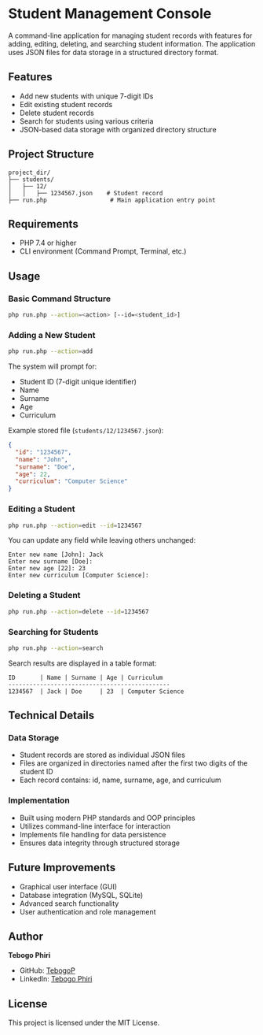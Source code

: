 # Student Management Console

A command-line application for managing student records with features for adding, editing, deleting, and searching student information. The application uses JSON files for data storage in a structured directory format.

## Features

- Add new students with unique 7-digit IDs
- Edit existing student records
- Delete student records
- Search for students using various criteria
- JSON-based data storage with organized directory structure

## Project Structure

```
project_dir/
├── students/
│   ├── 12/
│   │   ├── 1234567.json    # Student record
├── run.php                  # Main application entry point
```

## Requirements

- PHP 7.4 or higher
- CLI environment (Command Prompt, Terminal, etc.)

## Usage

### Basic Command Structure

```sh
php run.php --action=<action> [--id=<student_id>]
```

### Adding a New Student

```sh
php run.php --action=add
```

The system will prompt for:
- Student ID (7-digit unique identifier)
- Name
- Surname
- Age
- Curriculum

Example stored file (`students/12/1234567.json`):
```json
{
  "id": "1234567",
  "name": "John",
  "surname": "Doe",
  "age": 22,
  "curriculum": "Computer Science"
}
```

### Editing a Student

```sh
php run.php --action=edit --id=1234567
```

You can update any field while leaving others unchanged:
```
Enter new name [John]: Jack
Enter new surname [Doe]:
Enter new age [22]: 23
Enter new curriculum [Computer Science]:
```

### Deleting a Student

```sh
php run.php --action=delete --id=1234567
```

### Searching for Students

```sh
php run.php --action=search
```

Search results are displayed in a table format:
```
ID       | Name | Surname | Age | Curriculum
----------------------------------------------
1234567  | Jack | Doe     | 23  | Computer Science
```

## Technical Details

### Data Storage
- Student records are stored as individual JSON files
- Files are organized in directories named after the first two digits of the student ID
- Each record contains: id, name, surname, age, and curriculum

### Implementation
- Built using modern PHP standards and OOP principles
- Utilizes command-line interface for interaction
- Implements file handling for data persistence
- Ensures data integrity through structured storage

## Future Improvements

- Graphical user interface (GUI)
- Database integration (MySQL, SQLite)
- Advanced search functionality
- User authentication and role management

## Author

**Tebogo Phiri**
- GitHub: [TebogoP](https://github.com/TebogoP/)
- LinkedIn: [Tebogo Phiri](https://www.linkedin.com/in/tebogo-phiri-b5a96796/)

## License

This project is licensed under the MIT License.
